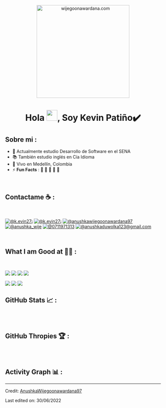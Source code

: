 <div align="center" width="50">
    <img alt="wijegoonawardana.com" src="./assets/oh hi there.png" width="300"/>
</div>
<h1 align="center">Hola <img src="https://media.giphy.com/media/hvRJCLFzcasrR4ia7z/giphy.gif" width="35">, Soy Kevin Patiño✔️</h1>

## Sobre mi :

- 🏢 Actualmente estudio Desarrollo de Software en el SENA
- 📚 También estudio inglés en Cía Idioma
- 🏡 Vivo en Medellín, Colombia
- ⚡ **Fun Facts** : 🍕 🏉 🏏 🎥 🚞

<br>

## Contactame ☕ :

<br>

[![@k.evin27¡](https://img.icons8.com/fluency/48/000000/instagram-new.png "@k.evin27¡")]([https://www.instagram.com/anushkawijegoonawardana97/](https://www.instagram.com/k.evin27i?igsh=Z2ZxbDBzODE0amUx)) [![@k.evin27¡](https://img.icons8.com/fluency/48/000000/facebook.png "@AnushkaWijegoonawardana97")](https://www.facebook.com/AnushkaWijegoonawardana97) [![@anushkawijegoonawardana97](https://img.icons8.com/fluency/48/000000/linkedin.png "@anushkawijegoonawardana97")](https://www.linkedin.com/in/anushkawijegoonawardana97/) [![@anushka_wije](https://img.icons8.com/fluency/48/000000/twitter-squared.png "@anushka_wije")](https://twitter.com/anushka_wije) [![@0711971313](https://img.icons8.com/fluency/48/000000/phone-disconnected.png "@0711971313")](tel:0711971313) [![@anushkaduwolka123@gmail.com](https://img.icons8.com/fluency/48/000000/apple-mail.png "@anushkaduwolka123@gmail.com")](anushkaduwolka123@gmail.com)

<br>

## What I am Good at 🧑‍💻 :

<br>

<img src="https://img.icons8.com/color/48/000000/html-5--v1.png"/> <img src="https://img.icons8.com/color/48/000000/css3.png"/> <img src="https://img.icons8.com/color/48/000000/sass.png"/> <img src="https://img.icons8.com/color/48/000000/javascript--v1.png"/>

<img src="https://img.icons8.com/officel/48/000000/php-logo.png"/> 

<img src="https://img.icons8.com/color/48/000000/mysql-logo.png"/> 

<img src="https://img.icons8.com/color/48/000000/npm.png"/>

<br>

## GitHub Stats 📈 :

<br>


<br>

## GitHub Thropies 🏆 :

<br>

<br>

## Activity Graph 📊 :



---

Credit: [AnushkaWijegoonawardana97](https://github.com/AnushkaWijegoonawardana97)

Last edited on: 30/06/2022
